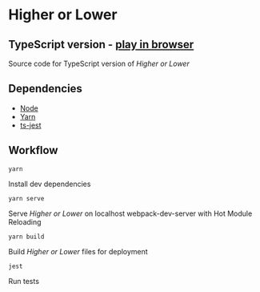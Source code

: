 # Higher or Lower #

## TypeScript version  - [play in browser](https://onge.co.uk/higherorlower/typescript/) ##

Source code for TypeScript version of _Higher or Lower_

## Dependencies ##

- [Node](https://nodejs.org/en/)
- [Yarn](https://yarnpkg.com/lang/en/)
- [ts-jest](https://github.com/kulshekhar/ts-jest)

## Workflow ##

`yarn`

Install dev dependencies

`yarn serve`

Serve _Higher or Lower_ on localhost webpack-dev-server with Hot Module Reloading

`yarn build`

Build _Higher or Lower_ files for deployment

`jest`

Run tests
